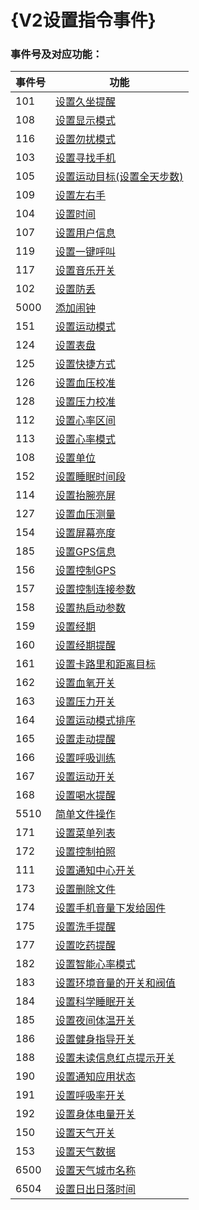 # {V2设置指令事件}


### 事件号及对应功能：

| 事件号 | 功能                                                     |
| ------ | -------------------------------------------------------- |
| 101    | [设置久坐提醒](./IDOSetLongSitReminder.md)               |
| 108    | [设置显示模式](./IDOSetDisplayMode.md)                   |
| 116    | [设置勿扰模式](./IDOSetDoNotDisturb.md)                  |
| 103    | [设置寻找手机](./IDOSetFindPhone.md)                     |
| 105    | [设置运动目标(设置全天步数)](./IDOSetSportGoal.md)       |
| 109    | [设置左右手](./IDOSetHand.md)                            |
| 104    | [设置时间](./IDOSetTime.md)                              |
| 107    | [设置用户信息](./IDOSetUserInfo.md)                      |
| 119    | [设置一键呼叫](./IDOOneKeySOS.md)                        |
| 117    | [设置音乐开关](./IDOSetMusicONOFF.md)                    |
| 102    | [设置防丢](./IDOSetLostFind.md)                          |
| 5000   | [添加闹钟](./IDOSetAlarm.md)                             |
| 151    | [设置运动模式](./IDOSetSportMode.md)                     |
| 124    | [设置表盘](./IDOSetWatchDial.md)                         |
| 125    | [设置快捷方式](./IDOSetShortcut.md)                      |
| 126    | [设置血压校准](./IDOSetBpCal.md)                         |
| 128    | [设置压力校准](./IDOSetStressCal.md)                     |
| 112    | [设置心率区间](./IDOSetHRInterval.md)                    |
| 113    | [设置心率模式](./IDOSetHRMode.md)                        |
| 108    | [设置单位](./IDOSetUint.md)                              |
| 152    | [设置睡眠时间段](./IDOSetSleepPeriod.md)                 |
| 114    | [设置抬腕亮屏](./IDOSetUpHandGesture.md)                 |
| 127    | [设置血压测量](./IDOSetBpMeasure.md)                     |
| 154    | [设置屏幕亮度](./IDOSetScreenBrightness.md)              |
| 185    | [设置GPS信息](./IDOSetConfigGPS.md)                      |
| 156    | [设置控制GPS](./IDOSetControlGPS.md)                     |
| 157    | [设置控制连接参数](./IDOSetConnectParam.md)              |
| 158    | [设置热启动参数](./IDOSetHotStartParam.md)               |
| 159    | [设置经期](./IDOSetMenstruation.md)                      |
| 160    | [设置经期提醒](./IDOSetMenstruationRemind.md)            |
| 161    | [设置卡路里和距离目标](./IDOSetCalorieDistanceGoal.md)   |
| 162    | [设置血氧开关](./IDOSetSp02Data.md)                      |
| 163    | [设置压力开关](./IDOSetPressure.md)                      |
| 164    | [设置运动模式排序](./IDOSetSportModeSort.md)             |
| 165    | [设置走动提醒](./IDOSetWalkReminder.md)                  |
| 166    | [设置呼吸训练](./IDOSetBreatheTrain.md)                  |
| 167    | [设置运动开关](./IDOSetActivitySwitch.md)                |
| 168    | [设置喝水提醒](./IDOSetDrinkWaterReminder.md)            |
| 5510   | [简单文件操作](./IDOSetSimpleFileOperations.md)          |
| 171    | [设置菜单列表](./IDOSetMenuList.md)                      |
| 172    | [设置控制拍照](./IDOSetTakePicture.md)                   |
| 111    | [设置通知中心开关](./IDOSetNotice.md)                    |
| 173    | [设置删除文件](./IDOSetClearOperations.md)               |
| 174    | [设置手机音量下发给固件](./IDOSetBleVoice.md)            |
| 175    | [设置洗手提醒](./IDOSetHandWashingReminder.md)           |
| 177    | [设置吃药提醒](./IDOSetTakingMedicineReminder.md)        |
| 182    | [设置智能心率模式](./IDOSetHRModeSmart.md)               |
| 183    | [设置环境音量的开关和阀值](./IDOSetNoise.md)             |
| 184    | [设置科学睡眠开关](./IDOSetScientificSleepSwitch.md)     |
| 185    | [设置夜间体温开关](./IDOSetTemperatureSwitch.md)         |
| 186    | [设置健身指导开关](./IDOSetFitnessGuidance.md)           |
| 188    | [设置未读信息红点提示开关](./IDOSetUnreadAppReminder.md) |
| 190    | [设置通知应用状态](./IDOSetNotificationStatus.md)        |
| 191    | [设置呼吸率开关](./IDOSetRespiRateONOFF.md)              |
| 192    | [设置身体电量开关](./IDOSetBodyPowerONOFF.md)            |
| 150    | [设置天气开关](./IDOSetWeatherSwitch.md)                 |
| 153    | [设置天气数据](./IDOSetWeatcherData.md)                  |
| 6500   | [设置天气城市名称](./IDOSetWeatcherCityName.md)          |
| 6504   | [设置日出日落时间](./IDOSetWeatcherSunTime.md)           |

